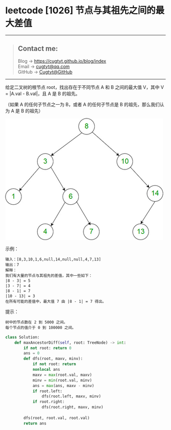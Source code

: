 # leetcode [1026] 节点与其祖先之间的最大差值

---
> ## Contact me:
> Blog -> <https://cugtyt.github.io/blog/index>  
> Email -> <cugtyt@qq.com>  
> GitHub -> [Cugtyt@GitHub](https://github.com/Cugtyt)

---

给定二叉树的根节点 root，找出存在于不同节点 A 和 B 之间的最大值 V，其中 V = |A.val - B.val|，且 A 是 B 的祖先。

（如果 A 的任何子节点之一为 B，或者 A 的任何子节点是 B 的祖先，那么我们认为 A 是 B 的祖先）

![](R/1026tree.jpg) 

示例：
```
输入：[8,3,10,1,6,null,14,null,null,4,7,13]
输出：7
解释： 
我们有大量的节点与其祖先的差值，其中一些如下：
|8 - 3| = 5
|3 - 7| = 4
|8 - 1| = 7
|10 - 13| = 3
在所有可能的差值中，最大值 7 由 |8 - 1| = 7 得出。
```

提示：
```
树中的节点数在 2 到 5000 之间。
每个节点的值介于 0 到 100000 之间。
```

``` python
class Solution:
    def maxAncestorDiff(self, root: TreeNode) -> int:
        if not root: return 0
        ans = 0
        def dfs(root, maxv, minv):
            if not root: return
            nonlocal ans
            maxv = max(root.val, maxv)
            minv = min(root.val, minv)
            ans = max(ans, maxv - minv)
            if root.left:
                dfs(root.left, maxv, minv)
            if root.right:
                dfs(root.right, maxv, minv)
            
        dfs(root, root.val, root.val)
        return ans
```

